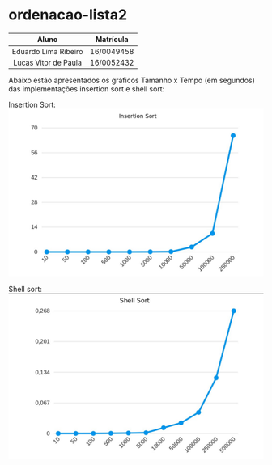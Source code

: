 # ordenacao-lista2
| Aluno | Matrícula |
|  :-: |   :-:  |
| Eduardo Lima Ribeiro | 16/0049458 |
| Lucas Vitor de Paula | 16/0052432 |


Abaixo estão apresentados os gráficos Tamanho x Tempo (em segundos) das implementações insertion sort e shell sort:

Insertion Sort:
![insertion](./insertion.jpg)

Shell sort:
![shell](./shell.jpg)
